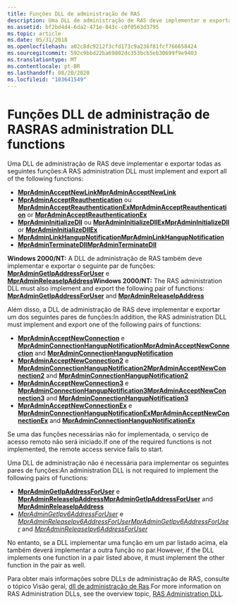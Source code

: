 ```yaml
---
title: Funções DLL de administração de RAS
description: Uma DLL de administração de RAS deve implementar e exportar todas as funções a seguir
ms.assetid: bf2bd4d4-6da2-471e-843c-c0f0563d3795
ms.topic: article
ms.date: 05/31/2018
ms.openlocfilehash: a02c8dc9212f3cfd173c9a236f81fcf766658424
ms.sourcegitcommit: 592c9bbd22ba69802dc353bcb5eb30699f9e9403
ms.translationtype: MT
ms.contentlocale: pt-BR
ms.lasthandoff: 08/20/2020
ms.locfileid: "103641549"
---
```

# <a name="ras-administration-dll-functions"></a><span data-ttu-id="61ead-103">Funções DLL de administração de RAS</span><span class="sxs-lookup"><span data-stu-id="61ead-103">RAS administration DLL functions</span></span>

<span data-ttu-id="61ead-104">Uma DLL de administração de RAS deve implementar e exportar todas as seguintes funções:</span><span class="sxs-lookup"><span data-stu-id="61ead-104">A RAS administration DLL must implement and export all of the following functions:</span></span>

-   [<span data-ttu-id="61ead-105">**MprAdminAcceptNewLink**</span><span class="sxs-lookup"><span data-stu-id="61ead-105">**MprAdminAcceptNewLink**</span></span>](/windows/desktop/api/Mprapi/nf-mprapi-mpradminacceptnewlink)
-   <span data-ttu-id="61ead-106">[**MprAdminAcceptReauthentication**](/windows/desktop/api/Mprapi/nf-mprapi-mpradminacceptreauthentication) ou [ **MprAdminAcceptReauthenticationEx**](/windows/desktop/api/Mprapi/nf-mprapi-mpradminacceptreauthenticationex)</span><span class="sxs-lookup"><span data-stu-id="61ead-106">[**MprAdminAcceptReauthentication**](/windows/desktop/api/Mprapi/nf-mprapi-mpradminacceptreauthentication) or [**MprAdminAcceptReauthenticationEx**](/windows/desktop/api/Mprapi/nf-mprapi-mpradminacceptreauthenticationex)</span></span>
-   <span data-ttu-id="61ead-107">[**MprAdminInitializeDll**](/windows/desktop/api/Mprapi/nf-mprapi-mpradmininitializedll) ou [ **MprAdminInitializeDllEx**](/windows/win32/api/mprapi/nf-mprapi-mpradmininitializedllex)</span><span class="sxs-lookup"><span data-stu-id="61ead-107">[**MprAdminInitializeDll**](/windows/desktop/api/Mprapi/nf-mprapi-mpradmininitializedll) or [**MprAdminInitializeDllEx**](/windows/win32/api/mprapi/nf-mprapi-mpradmininitializedllex)</span></span>
-   [<span data-ttu-id="61ead-108">**MprAdminLinkHangupNotification**</span><span class="sxs-lookup"><span data-stu-id="61ead-108">**MprAdminLinkHangupNotification**</span></span>](/windows/desktop/api/Mprapi/nf-mprapi-mpradminlinkhangupnotification)
-   [<span data-ttu-id="61ead-109">**MprAdminTerminateDll**</span><span class="sxs-lookup"><span data-stu-id="61ead-109">**MprAdminTerminateDll**</span></span>](/windows/desktop/api/Mprapi/nf-mprapi-mpradminterminatedll)

<span data-ttu-id="61ead-110">**Windows 2000/NT:** A DLL de administração de RAS também deve implementar e exportar o seguinte par de funções: [**MprAdminGetIpAddressForUser**](/windows/desktop/api/Mprapi/nf-mprapi-mpradmingetipaddressforuser) e [**MprAdminReleaseIpAddress**](/windows/desktop/api/Mprapi/nf-mprapi-mpradminreleaseipaddress)</span><span class="sxs-lookup"><span data-stu-id="61ead-110">**Windows 2000/NT:** The RAS administration DLL must also implement and export the following pair of functions: [**MprAdminGetIpAddressForUser**](/windows/desktop/api/Mprapi/nf-mprapi-mpradmingetipaddressforuser) and [**MprAdminReleaseIpAddress**](/windows/desktop/api/Mprapi/nf-mprapi-mpradminreleaseipaddress)</span></span>

<span data-ttu-id="61ead-111">Além disso, a DLL de administração de RAS deve implementar e exportar um dos seguintes pares de funções:</span><span class="sxs-lookup"><span data-stu-id="61ead-111">In addition, the RAS administration DLL must implement and export one of the following pairs of functions:</span></span>

-   <span data-ttu-id="61ead-112">[**MprAdminAcceptNewConnection**](/windows/desktop/api/Mprapi/nf-mprapi-mpradminacceptnewconnection) e [ **MprAdminConnectionHangupNotification**](/windows/desktop/api/Mprapi/nf-mprapi-mpradminconnectionhangupnotification)</span><span class="sxs-lookup"><span data-stu-id="61ead-112">[**MprAdminAcceptNewConnection**](/windows/desktop/api/Mprapi/nf-mprapi-mpradminacceptnewconnection) and [**MprAdminConnectionHangupNotification**](/windows/desktop/api/Mprapi/nf-mprapi-mpradminconnectionhangupnotification)</span></span>
-   <span data-ttu-id="61ead-113">[**MprAdminAcceptNewConnection2**](/windows/desktop/api/Mprapi/nf-mprapi-mpradminacceptnewconnection2) e [ **MprAdminConnectionHangupNotification2**](/windows/desktop/api/Mprapi/nf-mprapi-mpradminconnectionhangupnotification2)</span><span class="sxs-lookup"><span data-stu-id="61ead-113">[**MprAdminAcceptNewConnection2**](/windows/desktop/api/Mprapi/nf-mprapi-mpradminacceptnewconnection2) and [**MprAdminConnectionHangupNotification2**](/windows/desktop/api/Mprapi/nf-mprapi-mpradminconnectionhangupnotification2)</span></span>
-   <span data-ttu-id="61ead-114">[**MprAdminAcceptNewConnection3**](/windows/desktop/api/Mprapi/nf-mprapi-mpradminacceptnewconnection3) e [ **MprAdminConnectionHangupNotification3**](/windows/desktop/api/Mprapi/nf-mprapi-mpradminconnectionhangupnotification3)</span><span class="sxs-lookup"><span data-stu-id="61ead-114">[**MprAdminAcceptNewConnection3**](/windows/desktop/api/Mprapi/nf-mprapi-mpradminacceptnewconnection3) and [**MprAdminConnectionHangupNotification3**](/windows/desktop/api/Mprapi/nf-mprapi-mpradminconnectionhangupnotification3)</span></span>
-   <span data-ttu-id="61ead-115">[**MprAdminAcceptNewConnectionEx**](/windows/desktop/api/Mprapi/nf-mprapi-mpradminacceptnewconnectionex) e [ **MprAdminConnectionHangupNotificationEx**](/windows/desktop/api/mprapi/nf-mprapi-mpradminconnectionhangupnotificationex)</span><span class="sxs-lookup"><span data-stu-id="61ead-115">[**MprAdminAcceptNewConnectionEx**](/windows/desktop/api/Mprapi/nf-mprapi-mpradminacceptnewconnectionex) and [**MprAdminConnectionHangupNotificationEx**](/windows/desktop/api/mprapi/nf-mprapi-mpradminconnectionhangupnotificationex)</span></span>

<span data-ttu-id="61ead-116">Se uma das funções necessárias não for implementada, o serviço de acesso remoto não será iniciado.</span><span class="sxs-lookup"><span data-stu-id="61ead-116">If one of the required functions is not implemented, the remote access service fails to start.</span></span>

<span data-ttu-id="61ead-117">Uma DLL de administração não é necessária para implementar os seguintes pares de funções:</span><span class="sxs-lookup"><span data-stu-id="61ead-117">An administration DLL is not required to implement the following pairs of functions:</span></span>

-   <span data-ttu-id="61ead-118">[**MprAdminGetIpAddressForUser**](/windows/desktop/api/Mprapi/nf-mprapi-mpradmingetipaddressforuser) e [ **MprAdminReleaseIpAddress**](/windows/desktop/api/Mprapi/nf-mprapi-mpradminreleaseipaddress)</span><span class="sxs-lookup"><span data-stu-id="61ead-118">[**MprAdminGetIpAddressForUser**](/windows/desktop/api/Mprapi/nf-mprapi-mpradmingetipaddressforuser) and [**MprAdminReleaseIpAddress**](/windows/desktop/api/Mprapi/nf-mprapi-mpradminreleaseipaddress)</span></span>
-   <span data-ttu-id="61ead-119">[*MprAdminGetIpv6AddressForUser*](/windows/desktop/api/Mprapi/nf-mprapi-mpradmingetipv6addressforuser) e [ *MprAdminReleaseIpv6AddressForUser*](/windows/desktop/api/Mprapi/nf-mprapi-mpradminreleaseipv6addressforuser)</span><span class="sxs-lookup"><span data-stu-id="61ead-119">[*MprAdminGetIpv6AddressForUser*](/windows/desktop/api/Mprapi/nf-mprapi-mpradmingetipv6addressforuser) and [*MprAdminReleaseIpv6AddressForUser*](/windows/desktop/api/Mprapi/nf-mprapi-mpradminreleaseipv6addressforuser)</span></span>

<span data-ttu-id="61ead-120">No entanto, se a DLL implementar uma função em um par listado acima, ela também deverá implementar a outra função no par.</span><span class="sxs-lookup"><span data-stu-id="61ead-120">However, if the DLL implements one function in a pair listed above, it must implement the other function in the pair as well.</span></span>

<span data-ttu-id="61ead-121">Para obter mais informações sobre DLLs de administração de RAS, consulte o tópico Visão geral, [dll de administração de Ras](ras-administration-dll.md).</span><span class="sxs-lookup"><span data-stu-id="61ead-121">For more information on RAS Administration DLLs, see the overview topic, [RAS Administration DLL](ras-administration-dll.md).</span></span>

 

 